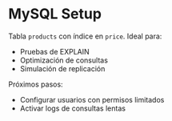 # MySQL Setup

Tabla `products` con índice en `price`. Ideal para:
- Pruebas de EXPLAIN
- Optimización de consultas
- Simulación de replicación

Próximos pasos:
- Configurar usuarios con permisos limitados
- Activar logs de consultas lentas

